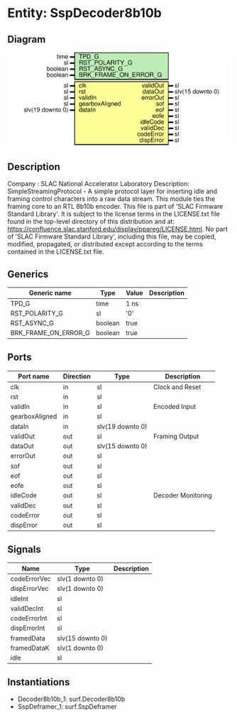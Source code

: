# Entity: SspDecoder8b10b

## Diagram

![Diagram](SspDecoder8b10b.svg "Diagram")
## Description

Company    : SLAC National Accelerator Laboratory
Description: SimpleStreamingProtocol - A simple protocol layer for inserting
idle and framing control characters into a raw data stream. This module
ties the framing core to an RTL 8b10b encoder.
This file is part of 'SLAC Firmware Standard Library'.
It is subject to the license terms in the LICENSE.txt file found in the
top-level directory of this distribution and at:
   https://confluence.slac.stanford.edu/display/ppareg/LICENSE.html.
No part of 'SLAC Firmware Standard Library', including this file,
may be copied, modified, propagated, or distributed except according to
the terms contained in the LICENSE.txt file.
## Generics

| Generic name         | Type    | Value | Description |
| -------------------- | ------- | ----- | ----------- |
| TPD_G                | time    | 1 ns  |             |
| RST_POLARITY_G       | sl      | '0'   |             |
| RST_ASYNC_G          | boolean | true  |             |
| BRK_FRAME_ON_ERROR_G | boolean | true  |             |
## Ports

| Port name      | Direction | Type             | Description        |
| -------------- | --------- | ---------------- | ------------------ |
| clk            | in        | sl               | Clock and Reset    |
| rst            | in        | sl               |                    |
| validIn        | in        | sl               | Encoded Input      |
| gearboxAligned | in        | sl               |                    |
| dataIn         | in        | slv(19 downto 0) |                    |
| validOut       | out       | sl               | Framing Output     |
| dataOut        | out       | slv(15 downto 0) |                    |
| errorOut       | out       | sl               |                    |
| sof            | out       | sl               |                    |
| eof            | out       | sl               |                    |
| eofe           | out       | sl               |                    |
| idleCode       | out       | sl               | Decoder Monitoring |
| validDec       | out       | sl               |                    |
| codeError      | out       | sl               |                    |
| dispError      | out       | sl               |                    |
## Signals

| Name         | Type             | Description |
| ------------ | ---------------- | ----------- |
| codeErrorVec | slv(1 downto 0)  |             |
| dispErrorVec | slv(1 downto 0)  |             |
| idleInt      | sl               |             |
| validDecInt  | sl               |             |
| codeErrorInt | sl               |             |
| dispErrorInt | sl               |             |
| framedData   | slv(15 downto 0) |             |
| framedDataK  | slv(1 downto 0)  |             |
| idle         | sl               |             |
## Instantiations

- Decoder8b10b_1: surf.Decoder8b10b
- SspDeframer_1: surf.SspDeframer
